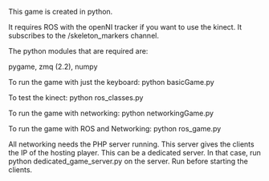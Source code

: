 This game is created in python.

It requires ROS with the openNI tracker if you want to use the kinect. It subscribes to the /skeleton_markers channel.

The python modules that are required are:

pygame, zmq (2.2), numpy

To run the game with just the keyboard: 
python basicGame.py 

To test the kinect:
python ros_classes.py

To run the game with networking:
python networkingGame.py

To run the game with ROS and Networking:
python ros_game.py

All networking needs the PHP server running. This server gives the clients the IP of the hosting player. This can be a dedicated server. In that case, run python dedicated_game_server.py on the server. Run before starting the clients.


